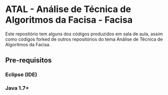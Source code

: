 # ATAL - Análise de Técnica de Algoritmos da Facisa - Facisa

Este repositório tem alguns dos códigos produzidos em sala de aula, assim como códigos forked de outros repositórios do tema Análise de Técnica de Algoritmos da Facisa.

## Pre-requisitos

### Eclipse (IDE)
### Java 1.7+

